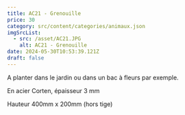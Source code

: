 ```yaml
---
title: AC21 - Grenouille
price: 30
category: src/content/categories/animaux.json
imgSrcList:
  - src: /asset/AC21.JPG
    alt: AC21 - Grenouille
date: 2024-05-30T10:53:39.121Z
draft: false
---
```


A planter dans le jardin ou dans un bac à fleurs par exemple. 

En acier Corten, épaisseur 3 mm

Hauteur 400mm x 200mm (hors tige)
